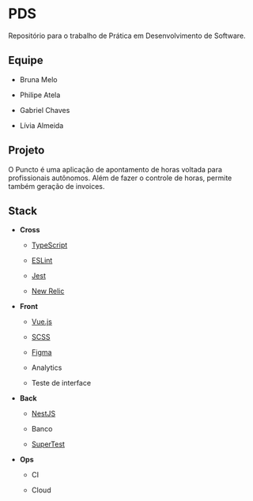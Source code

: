 # PDS
Repositório para o trabalho de Prática em Desenvolvimento de Software.

## Equipe

- Bruna Melo

- Philipe Atela

- Gabriel Chaves

- Lívia Almeida

## Projeto

O Puncto é uma aplicação de apontamento de horas voltada para profissionais autônomos. Além de fazer o controle de horas, permite também geração de invoices.

## Stack

- **Cross**

  - [TypeScript](https://www.typescriptlang.org/)

  - [ESLint](https://eslint.org/)

  - [Jest](https://jestjs.io/)

  - [New Relic](https://newrelic.com/)

- **Front**

  - [Vue.js](https://vuejs.org/)

  - [SCSS](https://sass-lang.com/)

  - [Figma](https://www.figma.com/)

  - Analytics

  - Teste de interface

- **Back**

  - [NestJS](https://nestjs.com/)

  - Banco

  - [SuperTest](https://github.com/visionmedia/supertest)

- **Ops**

  - CI

  - Cloud
